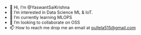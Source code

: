 - 👋 Hi, I’m @YaswantSaiKrishna
- 👀 I’m interested in Data Science ML & IoT.
- 🌱 I’m currently learning MLOPS
- 💞️ I’m looking to collaborate on OSS
- 📫 How to reach me drop me an email at pullela515@gmail.com

<!---
YaswantSaiKrishna/YaswantSaiKrishna is a ✨ special ✨ repository because its `README.md` (this file) appears on your GitHub profile.
You can click the Preview link to take a look at your changes.
--->
